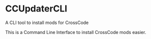 # CCUpdaterCLI
A CLI tool to install mods for CrossCode

This is a Command Line Interface to install CrossCode mods easier.
